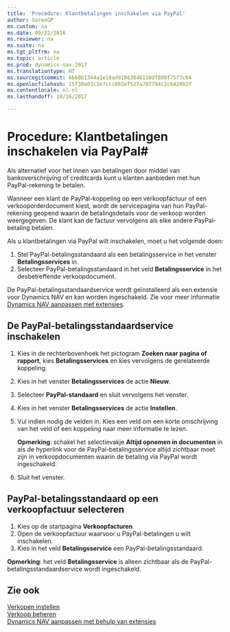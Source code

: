 ```yaml
---
title: 'Procedure: Klantbetalingen inschakelen via PayPal'
author: SorenGP
ms.custom: na
ms.date: 09/22/2016
ms.reviewer: na
ms.suite: na
ms.tgt_pltfrm: na
ms.topic: article
ms.prod: dynamics-nav-2017
ms.translationtype: HT
ms.sourcegitcommit: 6b60b1344a1e18ad91863046110df880f75f7c04
ms.openlocfilehash: 15f30a03c3e7ccc865ef527a707794c2c6428b2f
ms.contentlocale: nl-nl
ms.lasthandoff: 10/16/2017

---
```


# <a name="how-to-enable-customer-payments-through-paypal"></a>Procedure: Klantbetalingen inschakelen via PayPal#
Als alternatief voor het innen van betalingen door middel van bankoverschrijving of creditcards kunt u klanten aanbieden met hun PayPal-rekening te betalen.

Wanneer een klant de PayPal-koppeling op een verkoopfactuur of een verkooporderdocument kiest, wordt de servicepagina van hun PayPal-rekening geopend waarin de betalingsdetails voor de verkoop worden weergegeven. De klant kan de factuur vervolgens als elke andere PayPal-betaling betalen.

Als u klantbetalingen via PayPal wilt inschakelen, moet u het volgende doen:

1. Stel PayPal-betalingsstandaard als een betalingsservice in het venster **Betalingsservices** in.
2. Selecteer PayPal-betalingsstandaard in het veld **Betalingsservice** in het desbetreffende verkoopdocument.

De PayPal-betalingsstandaardservice wordt geïnstalleerd als een extensie voor Dynamics NAV en kan worden ingeschakeld. Zie voor meer informatie [Dynamics NAV aanpassen met extensies](ui-extensions.md).

## <a name="to-enable-the-paypal-payments-standard-service"></a>De PayPal-betalingsstandaardservice inschakelen
1. Kies in de rechterbovenhoek het pictogram **Zoeken naar pagina of rapport**, kies **Betalingsservices** en kies vervolgens de gerelateerde koppeling.  
2. Kies in het venster **Betalingsservices** de actie **Nieuw**.
3. Selecteer **PayPal-standaard** en sluit vervolgens het venster.
4. Kies in het venster **Betalingsservices** de actie **Instellen**.
5. Vul indien nodig de velden in. Kies een veld om een korte omschrijving van het veld of een koppeling naar meer informatie te lezen.

    **Opmerking**: schakel het selectievakje **Altijd opnemen in documenten** in als de hyperlink voor de PayPal-betalingsservice altijd zichtbaar moet zijn in verkoopdocumenten waarin de betaling via PayPal wordt ingeschakeld.

6. Sluit het venster.

## <a name="to-select-paypal-payments-standard-on-a-sales-invoice"></a>PayPal-betalingsstandaard op een verkoopfactuur selecteren
1. Kies op de startpagina **Verkoopfacturen**.
2. Open de verkoopfactuur waarvoor u PayPal-betalingen u wilt inschakelen.
3. Kies in het veld **Betalingsservice** een PayPal-betalingsstandaard.

**Opmerking**: het veld **Betalingsservice** is alleen zichtbaar als de PayPal-betalingsstandaardservice wordt ingeschakeld.   

## <a name="see-also"></a>Zie ook  
[Verkopen instellen](sales-setup-sales.md)  
[Verkoop beheren](sales-manage-sales.md)  
[Dynamics NAV aanpassen met behulp van extensies](ui-extensions.md)


